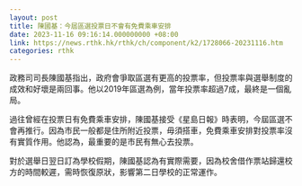 ```yaml
---
layout: post
title: 陳國基：今屆區選投票日不會有免費乘車安排
date: 2023-11-16 09:16:14.000000000 +08:00
link: https://news.rthk.hk/rthk/ch/component/k2/1728066-20231116.htm
categories: rthk
---
```


政務司司長陳國基指出，政府會爭取區選有更高的投票率，但投票率與選舉制度的成效和好壞是兩回事。他以2019年區選為例，當年投票率超過7成，最終是一個亂局。

過往曾經在投票日有免費乘車安排，陳國基接受《星島日報》時表明，今屆區選不會再推行。因為市民一般都是住所附近投票，毋須搭車，免費乘車安排對投票率沒有實質作用。他認為，最重要的是市民有無心去投票。 

對於選舉日翌日訂為學校假期，陳國基認為有實際需要，因為校舍借作票站歸還校方的時間較遲，需時恢復原狀，影響第二日學校的正常運作。
